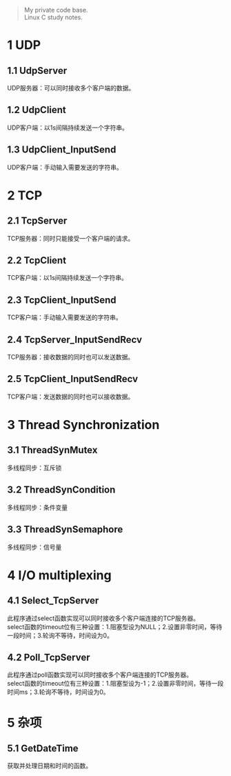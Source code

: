 >My private code base.   
>Linux C study notes.

# 1 UDP
## 1.1 UdpServer
UDP服务器：可以同时接收多个客户端的数据。
## 1.2 UdpClient
UDP客户端：以1s间隔持续发送一个字符串。
## 1.3 UdpClient_InputSend
UDP客户端：手动输入需要发送的字符串。

# 2 TCP
## 2.1 TcpServer
TCP服务器：同时只能接受一个客户端的请求。
## 2.2 TcpClient
TCP客户端：以1s间隔持续发送一个字符串。
## 2.3 TcpClient_InputSend
TCP客户端：手动输入需要发送的字符串。
## 2.4 TcpServer_InputSendRecv
TCP服务器：接收数据的同时也可以发送数据。
## 2.5 TcpClient_InputSendRecv
TCP客户端：发送数据的同时也可以接收数据。

# 3 Thread Synchronization
## 3.1 ThreadSynMutex
多线程同步：互斥锁
## 3.2 ThreadSynCondition
多线程同步：条件变量
## 3.3 ThreadSynSemaphore
多线程同步：信号量

# 4 I/O multiplexing
## 4.1 Select_TcpServer
此程序通过select函数实现可以同时接收多个客户端连接的TCP服务器。   
select函数的timeout位有三种设置：1.阻塞型设为NULL；2.设置非零时间，等待一段时间；3.轮询不等待，时间设为0。
## 4.2 Poll_TcpServer
此程序通过poll函数实现可以同时接收多个客户端连接的TCP服务器。   
select函数的timeout位有三种设置：1.阻塞型设为-1；2.设置非零时间，等待一段时间ms；3.轮询不等待，时间设为0。

# 5 杂项
## 5.1 GetDateTime
获取并处理日期和时间的函数。
